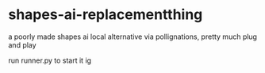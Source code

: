 # shapes-ai-replacementthing
a poorly made shapes ai local alternative via pollignations, pretty much plug and play

run runner.py to start it ig